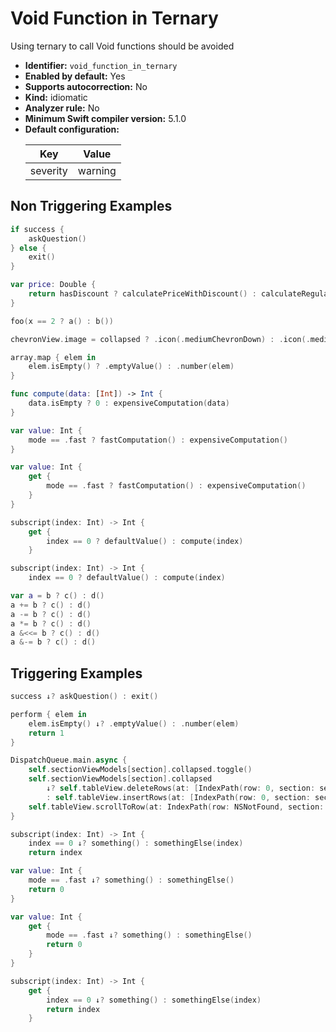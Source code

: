 # Void Function in Ternary

Using ternary to call Void functions should be avoided

* **Identifier:** `void_function_in_ternary`
* **Enabled by default:** Yes
* **Supports autocorrection:** No
* **Kind:** idiomatic
* **Analyzer rule:** No
* **Minimum Swift compiler version:** 5.1.0
* **Default configuration:**
  <table>
  <thead>
  <tr><th>Key</th><th>Value</th></tr>
  </thead>
  <tbody>
  <tr>
  <td>
  severity
  </td>
  <td>
  warning
  </td>
  </tr>
  </tbody>
  </table>

## Non Triggering Examples

```swift
if success {
    askQuestion()
} else {
    exit()
}
```

```swift
var price: Double {
    return hasDiscount ? calculatePriceWithDiscount() : calculateRegularPrice()
}
```

```swift
foo(x == 2 ? a() : b())
```

```swift
chevronView.image = collapsed ? .icon(.mediumChevronDown) : .icon(.mediumChevronUp)
```

```swift
array.map { elem in
    elem.isEmpty() ? .emptyValue() : .number(elem)
}
```

```swift
func compute(data: [Int]) -> Int {
    data.isEmpty ? 0 : expensiveComputation(data)
}
```

```swift
var value: Int {
    mode == .fast ? fastComputation() : expensiveComputation()
}
```

```swift
var value: Int {
    get {
        mode == .fast ? fastComputation() : expensiveComputation()
    }
}
```

```swift
subscript(index: Int) -> Int {
    get {
        index == 0 ? defaultValue() : compute(index)
    }
```

```swift
subscript(index: Int) -> Int {
    index == 0 ? defaultValue() : compute(index)
```

```swift
var a = b ? c() : d()
a += b ? c() : d()
a -= b ? c() : d()
a *= b ? c() : d()
a &<<= b ? c() : d()
a &-= b ? c() : d()
```

## Triggering Examples

```swift
success ↓? askQuestion() : exit()
```

```swift
perform { elem in
    elem.isEmpty() ↓? .emptyValue() : .number(elem)
    return 1
}
```

```swift
DispatchQueue.main.async {
    self.sectionViewModels[section].collapsed.toggle()
    self.sectionViewModels[section].collapsed
        ↓? self.tableView.deleteRows(at: [IndexPath(row: 0, section: section)], with: .automatic)
        : self.tableView.insertRows(at: [IndexPath(row: 0, section: section)], with: .automatic)
    self.tableView.scrollToRow(at: IndexPath(row: NSNotFound, section: section), at: .top, animated: true)
}
```

```swift
subscript(index: Int) -> Int {
    index == 0 ↓? something() : somethingElse(index)
    return index
```

```swift
var value: Int {
    mode == .fast ↓? something() : somethingElse()
    return 0
}
```

```swift
var value: Int {
    get {
        mode == .fast ↓? something() : somethingElse()
        return 0
    }
}
```

```swift
subscript(index: Int) -> Int {
    get {
        index == 0 ↓? something() : somethingElse(index)
        return index
    }
```